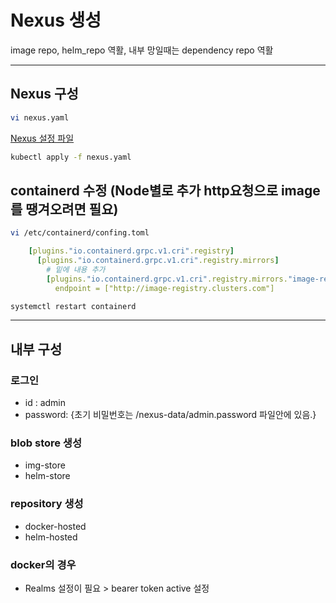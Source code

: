 # Nexus 생성 
image repo, helm_repo 역활, 내부 망일때는 dependency repo 역활

---

## Nexus 구성

```bash
vi nexus.yaml
```
[Nexus 설정 파일](./nexus.yaml)

```bash
kubectl apply -f nexus.yaml
```

## containerd 수정 (Node별로 추가 http요청으로 image를 땡겨오려면 필요)

```bash
vi /etc/containerd/confing.toml
```

```yaml
    [plugins."io.containerd.grpc.v1.cri".registry]
      [plugins."io.containerd.grpc.v1.cri".registry.mirrors]
        # 밑에 내용 추가
        [plugins."io.containerd.grpc.v1.cri".registry.mirrors."image-registry.clusters.com"]
          endpoint = ["http://image-registry.clusters.com"]
```

```bash
systemctl restart containerd
```

---

## 내부 구성

### 로그인
- id : admin 
- password: {초기 비밀번호는 /nexus-data/admin.password 파일안에 있음.}

### blob store 생성
- img-store
- helm-store 

### repository 생성
- docker-hosted
- helm-hosted

### docker의 경우
- Realms 설정이 필요 > bearer token active 설정
